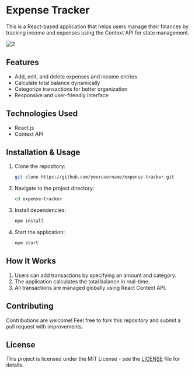 # Expense Tracker

This is a React-based application that helps users manage their finances by tracking income and expenses using the Context API for state management.


![2](https://github.com/user-attachments/assets/89f69d61-3115-4868-8a66-dba5287efabc)


## Features
- Add, edit, and delete expenses and income entries
- Calculate total balance dynamically
- Categorize transactions for better organization
- Responsive and user-friendly interface

## Technologies Used
- React.js
- Context API

## Installation & Usage
1. Clone the repository:
   ```sh
   git clone https://github.com/yourusername/expense-tracker.git
   ```
2. Navigate to the project directory:
   ```sh
   cd expense-tracker
   ```
3. Install dependencies:
   ```sh
   npm install
   ```
4. Start the application:
   ```sh
   npm start
   ```

## How It Works
1. Users can add transactions by specifying an amount and category.
2. The application calculates the total balance in real-time.
3. All transactions are managed globally using React Context API.


## Contributing
Contributions are welcome! Feel free to fork this repository and submit a pull request with improvements.

## License
This project is licensed under the MIT License - see the [LICENSE](LICENSE) file for details.


